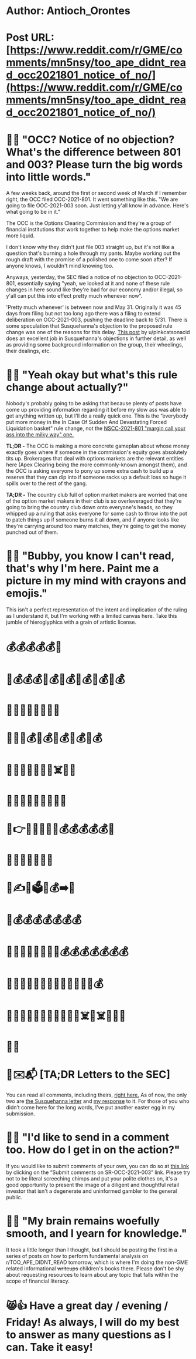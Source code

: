 # Author: Antioch_Orontes
# Post URL: [https://www.reddit.com/r/GME/comments/mn5nsy/too_ape_didnt_read_occ2021801_notice_of_no/](https://www.reddit.com/r/GME/comments/mn5nsy/too_ape_didnt_read_occ2021801_notice_of_no/)


# 🦍💬  "OCC? Notice of no objection? What's the difference between 801 and 003? Please turn the big words into little words."

A few weeks back, around the first or second week of March if I remember right, the OCC filed OCC-2021-801. It went something like this. "We are going to file OOC-2021-003 soon. Just letting y'all know in advance. Here's what going to be in it."

The OCC is the Options Clearing Commission and they're a group of financial institutions that work together to help make the options market more liquid.

I don't know why they didn't just file 003 straight up, but it's not like a question that's burning a hole through my pants. Maybe working out the rough draft with the promise of a polished one to come soon after? If anyone knows, I wouldn't mind knowing too.

Anyways, yesterday, the SEC filed a notice of no objection to OCC-2021-801, essentially saying "yeah, we looked at it and none of these rule changes in here sound like they're bad for our economy and/or illegal, so y'all can put this into effect pretty much whenever now".

'Pretty much whenever' is between now and May 31.  Originally it was 45 days from filing but not too long ago there was a filing to extend deliberation on OCC-2021-003, pushing the deadline back to 5/31. There is some speculation that Susquehanna's objection to the proposed rule change was one of the reasons for this delay. [This post](https://www.reddit.com/r/Wallstreetbetsnew/comments/mmh5jb/susquehanna_is_sus_part_2_elia_the_occ801_rule/?utm_source=share&utm_medium=ios_app&utm_name=iossmf) by u/pinkcatsonacid does an excellent job in Susquehanna's objections in further detail, as well as providing some background information on the group, their wheelings, their dealings, etc.

# 🦍💬  "Yeah okay but what's this rule change about actually?"

Nobody's probably going to be asking that because plenty of posts have come up providing information regarding it before my slow ass was able to get anything written up, but I'll do a really quick one. This is the “everybody put more money in the In Case Of Sudden And Devastating Forced Liquidation basket" rule change, not the [NSCC-2021-801 "margin call your ass into the milky way" one.](https://www.reddit.com/r/GME/comments/mc0zfn/too_ape_didnt_read_summary_of_srnscc2021801/)

**TL;DR -** The OCC is making a more concrete gameplan about whose money exactly goes where if someone in the commission's equity goes absolutely tits up. Brokerages that deal with options markets are the relevant entities here (Apex Clearing being the more commonly-known amongst them), and the OCC is asking everyone to pony up some extra cash to build up a reserve that they can dip into if someone racks up a default loss so huge it spills over to the rest of the gang.

**TA;DR -** The country club full of option market makers are worried that one of the option market makers in their club is so overleveraged that they're going to bring the country club down onto everyone's heads, so they whipped up a ruling that asks everyone for some cash to throw into the pot to patch things up if someone burns it all down, and if anyone looks like they're carrying around too many matches, they're going to get the money punched out of them.

# 🦍💬  "Bubby, you know I can't read, that's why I'm here. Paint me a picture in my mind with crayons and emojis."

This isn't a perfect representation of the intent and implication of the ruling as I understand it, but I'm working with a limited canvas here. Take this jumble of hieroglyphics with a grain of artistic license.

# 💰💰💰💰💰🦔

# 🏦💰💰💰🐻💰🦔💰🐻💰🦔💰🐻💰

# 💸💸💸💸💸🦔👀🏦 

# 🏦💬🐻💰🦔💰🐻💰🦔💰🐻💰 

# 🦍🦍🦍🦍🦍🦍👀☠️🦔🏦 

# 🏦😱💭🦍💸🦍💸🦍💸 

# 🏦👉🐻🦔🐻🦔🐻💰💰💰💰💰🙏 

# 🐻🦔🐻🦔🐻🦔🤬 

# 🏦✍️📑🗳🐻💰➡️🏦 

# 🏦💰💰💰💰💰💰💰 

# 🦍🦍🦍🦍🦍🦍🏦😱💰💰💰💰💰💰💰 

# 💨💨💨💨💨💨🏦🦍🦍🦍🦍🦍🦍💰 

# 💨💨💨💨💨💨🏦💨💨💨🐻☠️🦔☠️🦍🦍🦍 

# 🏦💵

# 🦍✉️📬 [TA;DR Letters to the SEC]

You can read all comments, including theirs, [right here.](https://www.sec.gov/comments/sr-occ-2021-003/srocc2021003.htm) As of now, the only two are [the Susquehanna letter](https://www.sec.gov/comments/sr-occ-2021-003/srocc2021003-8561059-230781.pdf) and [my response](https://www.sec.gov/comments/sr-occ-2021-003/srocc2021003-8648494-230963.htm) to it. For those of you who didn’t come here for the long words, I’ve put another easter egg in my submission.

# 🦍💬  "I'd like to send in a comment too. How do I get in on the action?"

If you would like to submit comments of your own, you can do so at [this link](https://www.sec.gov/rules/sro/occ.htm) by clicking on the “Submit comments on SR-OCC-2021-003” link. Please try not to be literal screeching chimps and put your polite clothes on, it's a good opportunity to present the image of a diligent and thoughtful retail investor that isn't a degenerate and uninformed gambler to the general public. 

# 🦍💬 "My brain remains woefully smooth, and I yearn for knowledge."

It took a little longer than I thought, but I should be posting the first in a series of posts on how to perform fundamental analysis on r/TOO_APE_DIDNT_READ tomorrow, which is where I'm doing the non-GME related informational ~~writeups~~ children's books there. Please don't be shy about requesting resources to learn about any topic that falls within the scope of financial literacy.

# 😸👍 Have a great day / evening / Friday! As always, I will do my best to answer as many questions as I can. Take it easy!